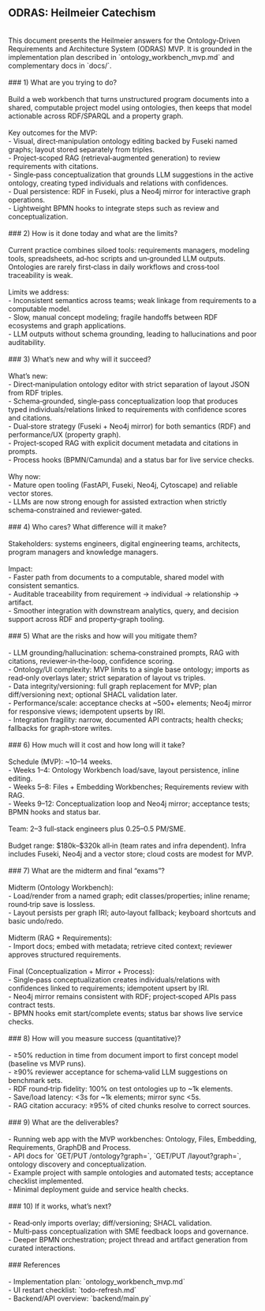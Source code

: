 ## ODRAS: Heilmeier Catechism<br>
<br>
This document presents the Heilmeier answers for the Ontology‑Driven Requirements and Architecture System (ODRAS) MVP. It is grounded in the implementation plan described in `ontology_workbench_mvp.md` and complementary docs in `docs/`.<br>
<br>
### 1) What are you trying to do?<br>
<br>
Build a web workbench that turns unstructured program documents into a shared, computable project model using ontologies, then keeps that model actionable across RDF/SPARQL and a property graph.<br>
<br>
Key outcomes for the MVP:<br>
- Visual, direct‑manipulation ontology editing backed by Fuseki named graphs; layout stored separately from triples.<br>
- Project‑scoped RAG (retrieval‑augmented generation) to review requirements with citations.<br>
- Single‑pass conceptualization that grounds LLM suggestions in the active ontology, creating typed individuals and relations with confidences.<br>
- Dual persistence: RDF in Fuseki, plus a Neo4j mirror for interactive graph operations.<br>
- Lightweight BPMN hooks to integrate steps such as review and conceptualization.<br>
<br>
### 2) How is it done today and what are the limits?<br>
<br>
Current practice combines siloed tools: requirements managers, modeling tools, spreadsheets, ad‑hoc scripts and un‑grounded LLM outputs. Ontologies are rarely first‑class in daily workflows and cross‑tool traceability is weak.<br>
<br>
Limits we address:<br>
- Inconsistent semantics across teams; weak linkage from requirements to a computable model.<br>
- Slow, manual concept modeling; fragile handoffs between RDF ecosystems and graph applications.<br>
- LLM outputs without schema grounding, leading to hallucinations and poor auditability.<br>
<br>
### 3) What’s new and why will it succeed?<br>
<br>
What’s new:<br>
- Direct‑manipulation ontology editor with strict separation of layout JSON from RDF triples.<br>
- Schema‑grounded, single‑pass conceptualization loop that produces typed individuals/relations linked to requirements with confidence scores and citations.<br>
- Dual‑store strategy (Fuseki + Neo4j mirror) for both semantics (RDF) and performance/UX (property graph).<br>
- Project‑scoped RAG with explicit document metadata and citations in prompts.<br>
- Process hooks (BPMN/Camunda) and a status bar for live service checks.<br>
<br>
Why now:<br>
- Mature open tooling (FastAPI, Fuseki, Neo4j, Cytoscape) and reliable vector stores.<br>
- LLMs are now strong enough for assisted extraction when strictly schema‑constrained and reviewer‑gated.<br>
<br>
### 4) Who cares? What difference will it make?<br>
<br>
Stakeholders: systems engineers, digital engineering teams, architects, program managers and knowledge managers.<br>
<br>
Impact:<br>
- Faster path from documents to a computable, shared model with consistent semantics.<br>
- Auditable traceability from requirement → individual → relationship → artifact.<br>
- Smoother integration with downstream analytics, query, and decision support across RDF and property‑graph tooling.<br>
<br>
### 5) What are the risks and how will you mitigate them?<br>
<br>
- LLM grounding/hallucination: schema‑constrained prompts, RAG with citations, reviewer‑in‑the‑loop, confidence scoring.<br>
- Ontology/UI complexity: MVP limits to a single base ontology; imports as read‑only overlays later; strict separation of layout vs triples.<br>
- Data integrity/versioning: full graph replacement for MVP; plan diff/versioning next; optional SHACL validation later.<br>
- Performance/scale: acceptance checks at ~500+ elements; Neo4j mirror for responsive views; idempotent upserts by IRI.<br>
- Integration fragility: narrow, documented API contracts; health checks; fallbacks for graph‑store writes.<br>
<br>
### 6) How much will it cost and how long will it take?<br>
<br>
Schedule (MVP): ~10–14 weeks.<br>
- Weeks 1–4: Ontology Workbench load/save, layout persistence, inline editing.<br>
- Weeks 5–8: Files + Embedding Workbenches; Requirements review with RAG.<br>
- Weeks 9–12: Conceptualization loop and Neo4j mirror; acceptance tests; BPMN hooks and status bar.<br>
<br>
Team: 2–3 full‑stack engineers plus 0.25–0.5 PM/SME.<br>
<br>
Budget range: $180k–$320k all‑in (team rates and infra dependent). Infra includes Fuseki, Neo4j and a vector store; cloud costs are modest for MVP.<br>
<br>
### 7) What are the midterm and final “exams”?<br>
<br>
Midterm (Ontology Workbench):<br>
- Load/render from a named graph; edit classes/properties; inline rename; round‑trip save is lossless.<br>
- Layout persists per graph IRI; auto‑layout fallback; keyboard shortcuts and basic undo/redo.<br>
<br>
Midterm (RAG + Requirements):<br>
- Import docs; embed with metadata; retrieve cited context; reviewer approves structured requirements.<br>
<br>
Final (Conceptualization + Mirror + Process):<br>
- Single‑pass conceptualization creates individuals/relations with confidences linked to requirements; idempotent upsert by IRI.<br>
- Neo4j mirror remains consistent with RDF; project‑scoped APIs pass contract tests.<br>
- BPMN hooks emit start/complete events; status bar shows live service checks.<br>
<br>
### 8) How will you measure success (quantitative)?<br>
<br>
- ≥50% reduction in time from document import to first concept model (baseline vs MVP runs).<br>
- ≥90% reviewer acceptance for schema‑valid LLM suggestions on benchmark sets.<br>
- RDF round‑trip fidelity: 100% on test ontologies up to ~1k elements.<br>
- Save/load latency: <3s for ~1k elements; mirror sync <5s.<br>
- RAG citation accuracy: ≥95% of cited chunks resolve to correct sources.<br>
<br>
### 9) What are the deliverables?<br>
<br>
- Running web app with the MVP workbenches: Ontology, Files, Embedding, Requirements, GraphDB and Process.<br>
- API docs for `GET/PUT /ontology?graph=<iri>`, `GET/PUT /layout?graph=<iri>`, ontology discovery and conceptualization.<br>
- Example project with sample ontologies and automated tests; acceptance checklist implemented.<br>
- Minimal deployment guide and service health checks.<br>
<br>
### 10) If it works, what’s next?<br>
<br>
- Read‑only imports overlay; diff/versioning; SHACL validation.<br>
- Multi‑pass conceptualization with SME feedback loops and governance.<br>
- Deeper BPMN orchestration; project thread and artifact generation from curated interactions.<br>
<br>
### References<br>
<br>
- Implementation plan: `ontology_workbench_mvp.md`<br>
- UI restart checklist: `todo-refresh.md`<br>
- Backend/API overview: `backend/main.py`<br>
<br>
<br>

